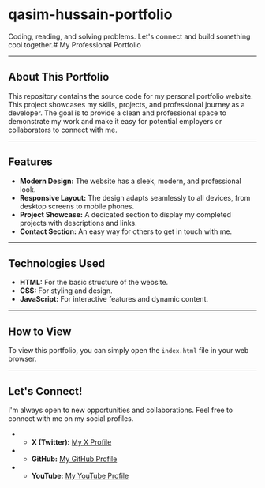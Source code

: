 # qasim-hussain-portfolio
Coding, reading, and solving problems. Let's connect and build something cool together.# My Professional Portfolio

---

## About This Portfolio
This repository contains the source code for my personal portfolio website. This project showcases my skills, projects, and professional journey as a developer. The goal is to provide a clean and professional space to demonstrate my work and make it easy for potential employers or collaborators to connect with me.

---

## Features
* **Modern Design:** The website has a sleek, modern, and professional look.
* **Responsive Layout:** The design adapts seamlessly to all devices, from desktop screens to mobile phones.
* **Project Showcase:** A dedicated section to display my completed projects with descriptions and links.
* **Contact Section:** An easy way for others to get in touch with me.

---

## Technologies Used
* **HTML:** For the basic structure of the website.
* **CSS:** For styling and design.
* **JavaScript:**  For interactive features and dynamic content.

---

## How to View
To view this portfolio, you can simply open the `index.html` file in your web browser.

---

## Let's Connect!
I'm always open to new opportunities and collaborations. Feel free to connect with me on my social profiles.

* - **X (Twitter):** [My X Profile](https://x.com/QasimRaja50964)
* - **GitHub:** [My GitHub Profile](https://github.com/qasimsaleem793-commits)
* - **YouTube:** [My YouTube Profile](https://www.youtube.com/channel/UC63ow71QeGQOQLdAqdLPaHA)
